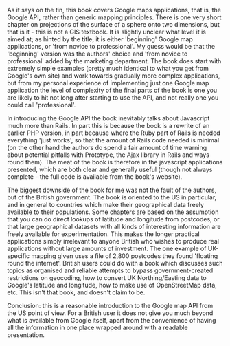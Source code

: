 As it says on the tin, this book covers Google maps applications, that is, the Google API, rather than generic mapping principles. There is one very short chapter on projections of the surface of a sphere onto two dimensions, but that is it - this is not a GIS textbook. It is slightly unclear what level it is aimed at; as hinted by the title, it is either 'beginning' Google map applications, or 'from novice to professional'.  My guess would be that the 'beginning' version was the authors' choice and 'from novice to professional' added by the marketing department. The book does start with extremely simple examples (pretty much identical to what you get from Google's own site) and work towards gradually more complex applications, but from my personal experience of implementing just one Google map application the level of complexity of the final parts of the book is one you are likely to hit not long after starting to use the API, and not really one you could call 'professional'.

In introducing the Google API the book inevitably talks about Javascript much more than Rails. In part this is because the book is a rewrite of an earlier PHP version, in part because where the Ruby part of Rails is needed everything 'just works', so that the amount of Rails code needed is minimal (on the other hand the authors do spend a fair amount of time warning about potential pitfalls with Prototype, the Ajax library in Rails and ways round them). The meat of the book is therefore in the javascript applications presented, which are both clear and generally useful (though not always complete - the full code is available from the book's website).

The biggest downside of the book for me was not the fault of the authors, but of the British government. The book is oriented to the US in particular, and in general to countries which make their geographical data freely available to their populations. Some chapters are based on the assumption that you can do direct lookups of latitude and longitude from postcodes, or that large geographical datasets with all kinds of interesting information are freely available for experimentation. This makes the longer practical applications simply irrelevant to anyone British who wishes to produce real applications without large amounts of investment. The one example of UK-specific mapping given uses a file of 2,800 postcodes they found 'floating round the internet'. British users could do with a book which discusses such topics as organised and reliable attempts to bypass government-created restrictions on geocoding, how to convert UK Northing/Easting data to Google's latitude and longitude, how to make use of OpenStreetMap data, etc. This isn't that book, and doesn't claim to be.

Conclusion: this is a reasonable introduction to the Google map API from the US point of view. For a British user it does not give you much beyond what is available from Google itself, apart from the convenience of having all the information in one place wrapped around with a readable presentation.
